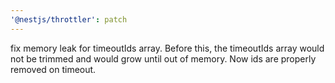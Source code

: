 ```yaml
---
'@nestjs/throttler': patch
---
```


fix memory leak for timeoutIds array. Before this, the timeoutIds array would not be trimmed and would grow until out of memory. Now ids are properly removed on timeout.
